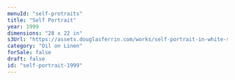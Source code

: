 ```yaml
---
menuId: "self-protraits"
title: "Self Portrait"
year: 1999
dimensions: "28 x 22 in"
s3Url: "https://assets.douglasferrin.com/works/self-portrait-in-white-shirt-full.jpg"
category: "Oil on Linen"
forSale: false
draft: false
id: "self-portrait-1999"
---
```

